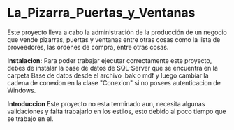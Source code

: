 # La_Pizarra_Puertas_y_Ventanas
Este proyecto lleva a cabo la administración de la producción de un negocio que vende pizarras, 
puertas y ventanas entre otras cosas como la lista de proveedores, las ordenes de compra, entre otras cosas.

**Instalacion:**
Para poder trabajar ejecutar correctamente este proyecto, debes de instalar la base de datos de SQL-Server que se encuentra en la carpeta
Base de datos desde el archivo .bak o mdf y luego cambiar la cadena de conexion en la clase "Conexion" si no posees 
autenticacion de Windows.

**Introduccion**
Este proyecto no esta terminado aun, necesita algunas validaciones y falta trabajarlo en los estilos, esto debido al 
poco tiempo que se trabajo en el.
